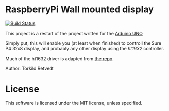 RaspberryPi Wall mounted display
================================

[![Build Status](https://travis-ci.org/torkildr/raspberry-display.svg?branch=master)](https://travis-ci.org/torkildr/raspberry-display)

This project is a restart of the project written for the [Arduino UNO](https://github.com/torkildr/display)

Simply put, this will enable you (at least when finished) to controll the Sure P4 32x8 display,
and probably any other display using the *ht1632* controller.

Much of the ht1632 driver is adapted from [the repo](https://github.com/DerBer/ht1632clib).

Author: Torkild Retvedt

License
=======

This software is licensed under the MIT license, unless specified.

